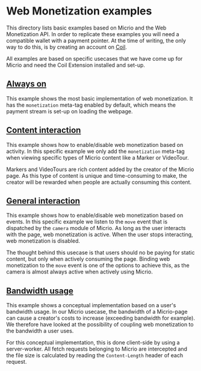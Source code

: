 # Web Monetization examples

This directory lists basic examples based on Micrio and the Web Monetization API. In order to replicate these examples you will need a compatible wallet with a payment pointer. At the time of writing, the only way to do this, is by creating an account on [Coil](https://coil.com).

All examples are based on specific usecases that we have come up for Micrio and need the Coil Extension installed and set-up.

## [Always on](https://github.com/Q42/GrantForTheWeb.MicrioConcepts/tree/main/examples/web-monetization/always-on)

This example shows the most basic implementation of web monetization. It has the `monetization` meta-tag enabled by default, which means the payment stream is set-up on loading the webpage.

## [Content interaction](https://github.com/Q42/GrantForTheWeb.MicrioConcepts/tree/main/examples/web-monetization/content-interaction)

This example shows how to enable/disable web monetization based on activity. In this specific example we only add the `monetization` meta-tag when viewing specific types of Micrio content like a Marker or VideoTour.

Markers and VideoTours are rich content added by the creator of the Micrio page. As this type of content is unique and time-consuming to make, the creator will be rewarded when people are actually consuming this content.

## [General interaction](https://github.com/Q42/GrantForTheWeb.MicrioConcepts/tree/main/examples/web-monetization/general-interaction)

This example shows how to enable/disable web monetization based on events. In this specific example we listen to the `move` event that is dispatched by the `camera` module of Micrio. As long as the user interacts with the page, web monetization is active. When the user stops interacting, web monetization is disabled.

The thought behind this usecase is that users should no be paying for static content, but only when actively consuming the page. Binding web monetization to the `move` event is one of the options to achieve this, as the camera is almost always active when actively using Micrio.

## [Bandwidth usage](https://github.com/Q42/GrantForTheWeb.MicrioConcepts/tree/main/examples/web-monetization/bandwidth-usage)

This example shows a conceptual implementation based on a user's bandwidth usage. In our Micrio usecase, the bandwidth of a Micrio-page can cause a creator's costs to increase (exceeding bandwidth for example). We therefore have looked at the possibility of coupling web monetization to the bandwidth a user uses.

For this conceptual implementation, this is done client-side by using a server-worker. All fetch requests belonging to Micrio are intercepted and the file size is calculated by reading the `Content-Length` header of each request.
